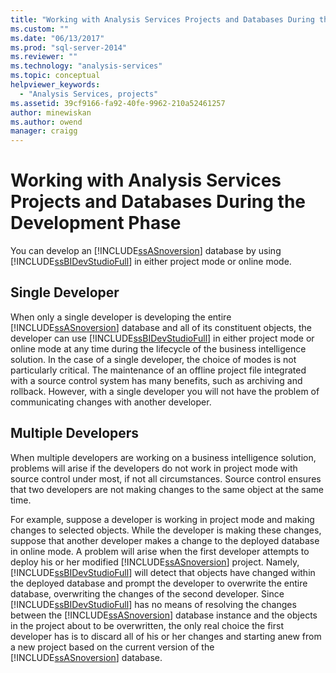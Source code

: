 ```yaml
---
title: "Working with Analysis Services Projects and Databases During the Development Phase | Microsoft Docs"
ms.custom: ""
ms.date: "06/13/2017"
ms.prod: "sql-server-2014"
ms.reviewer: ""
ms.technology: "analysis-services"
ms.topic: conceptual
helpviewer_keywords: 
  - "Analysis Services, projects"
ms.assetid: 39cf9166-fa92-40fe-9962-210a52461257
author: minewiskan
ms.author: owend
manager: craigg
---
```

# Working with Analysis Services Projects and Databases During the Development Phase
  You can develop an [!INCLUDE[ssASnoversion](../../includes/ssasnoversion-md.md)] database by using [!INCLUDE[ssBIDevStudioFull](../../includes/ssbidevstudiofull-md.md)] in either project mode or online mode.  
  
## Single Developer  
 When only a single developer is developing the entire [!INCLUDE[ssASnoversion](../../includes/ssasnoversion-md.md)] database and all of its constituent objects, the developer can use [!INCLUDE[ssBIDevStudioFull](../../includes/ssbidevstudiofull-md.md)] in either project mode or online mode at any time during the lifecycle of the business intelligence solution. In the case of a single developer, the choice of modes is not particularly critical. The maintenance of an offline project file integrated with a source control system has many benefits, such as archiving and rollback. However, with a single developer you will not have the problem of communicating changes with another developer.  
  
## Multiple Developers  
 When multiple developers are working on a business intelligence solution, problems will arise if the developers do not work in project mode with source control under most, if not all circumstances. Source control ensures that two developers are not making changes to the same object at the same time.  
  
 For example, suppose a developer is working in project mode and making changes to selected objects. While the developer is making these changes, suppose that another developer makes a change to the deployed database in online mode. A problem will arise when the first developer attempts to deploy his or her modified [!INCLUDE[ssASnoversion](../../includes/ssasnoversion-md.md)] project. Namely, [!INCLUDE[ssBIDevStudioFull](../../includes/ssbidevstudiofull-md.md)] will detect that objects have changed within the deployed database and prompt the developer to overwrite the entire database, overwriting the changes of the second developer. Since [!INCLUDE[ssBIDevStudioFull](../../includes/ssbidevstudiofull-md.md)] has no means of resolving the changes between the [!INCLUDE[ssASnoversion](../../includes/ssasnoversion-md.md)] database instance and the objects in the project about to be overwritten, the only real choice the first developer has is to discard all of his or her changes and starting anew from a new project based on the current version of the [!INCLUDE[ssASnoversion](../../includes/ssasnoversion-md.md)] database.  
  
  
